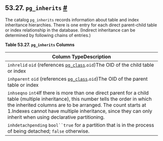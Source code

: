 ## 53.27. `pg_inherits` [#](#CATALOG-PG-INHERITS)

The catalog `pg_inherits` records information about table and index inheritance hierarchies. There is one entry for each direct parent-child table or index relationship in the database. (Indirect inheritance can be determined by following chains of entries.)

**Table 53.27. `pg_inherits` Columns**

| Column TypeDescription                                                                                                                                                                                                                                                                                             |
| ------------------------------------------------------------------------------------------------------------------------------------------------------------------------------------------------------------------------------------------------------------------------------------------------------------------ |
| `inhrelid` `oid` (references [`pg_class`](catalog-pg-class "53.11. pg_class").`oid`)The OID of the child table or index                                                                                                                                                                                       |
| `inhparent` `oid` (references [`pg_class`](catalog-pg-class "53.11. pg_class").`oid`)The OID of the parent table or index                                                                                                                                                                                     |
| `inhseqno` `int4`If there is more than one direct parent for a child table (multiple inheritance), this number tells the order in which the inherited columns are to be arranged. The count starts at 1.Indexes cannot have multiple inheritance, since they can only inherit when using declarative partitioning. |
| `inhdetachpending` `bool``true` for a partition that is in the process of being detached; `false` otherwise.                                                                                                                                                                                                       |